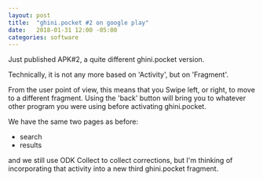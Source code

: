```yaml
---
layout: post
title:  "ghini.pocket #2 on google play"
date:   2018-01-31 12:00 -05:00
categories: software
---
```


Just published APK#2, a quite different ghini.pocket version.

Technically, it is not any more based on 'Activity', but on 'Fragment'.

From the user point of view, this means that you Swipe left, or right, to
move to a different fragment.  Using the 'back' button will bring you to
whatever other program you were using before activating ghini.pocket.

We have the same two pages as before:

- search
- results

and we still use ODK Collect to collect corrections, but I'm thinking of
incorporating that activity into a new third ghini.pocket fragment.